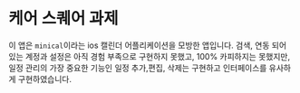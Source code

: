 # 케어 스퀘어 과제

이 앱은 `minical`이라는 ios 캘린더 어플리케이션을 모방한 앱입니다.
검색, 연동 되어 있는 계정과 설정은 아직 경험 부족으로 구현하지 못했고, 100% 카피하지는 못했지만, 일정 관리의 가장 중요한 기능인 일정 추가,편집, 삭제는 구현하고 인터페이스를 유사하게 구현하였습니다.

